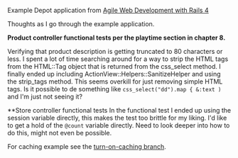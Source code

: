 Example Depot application from [Agile Web Development with Rails 4][1]

Thoughts as I go through the example application.

**Product controller functional tests per the playtime section in chapter 8.**

Verifying that product description is getting truncated to 80 characters or less.
I spent a lot of time searching around for a way to strip the HTML tags from the HTML::Tag object that is returned from the css_select method.
I finally ended up including ActionView::Helpers::SanitizeHelper and using the strip_tags method.
This seems overkill for just removing simple HTML tags.
Is it possible to de something like `css_select("dd").map { &:text )` and I'm just not seeing it?

**Store controller functional tests
In the functional test I ended up using the session variable directly, this makes the test too brittle for my liking.
I'd like to get a hold of the `@count` variable directly. Need to look deeper into how to do this, might not even be possible.

For caching example see the [turn-on-caching branch][2].

[1]: http://pragprog.com/book/rails4/agile-web-development-with-rails-4
[2]: https://github.com/dacamo76/depot/tree/turn-on-caching
